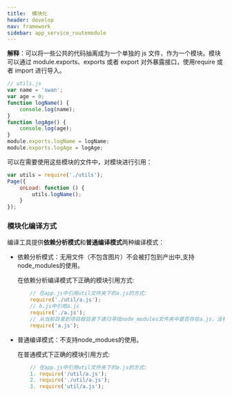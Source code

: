 ```yaml
---
title:  模块化
header: develop
nav: framework
sidebar: app_service_routemodule
---
```

 
**解释**：可以将一些公共的代码抽离成为一个单独的 js 文件，作为一个模块。模块可以通过 module.exports、exports 或者 export 对外暴露接口，使用require 或者 import 进行导入。

```js
// utils.js
var name = 'swan';
var age = 0;
function logName() {
    console.log(name);
}
function logAge() {
    console.log(age);
}
module.exports.logName = logName;
module.exports.logAge = logAge;
```

可以在需要使用这些模块的文件中，对模块进行引用：

```js
var utils = require('./utils');
Page({
    onLoad: function () {
        utils.logName();
    }
});
```

### 模块化编译方式


编译工具提供**依赖分析模式**和**普通编译模式**两种编译模式：

* 依赖分析模式：无用文件（不包含图片）不会被打包到产出中,支持node_modules的使用。

    在依赖分析编译模式下正确的模块引用方式:

    ```js
        // 在app.js中引用util文件夹下的a.js的方式:
        require('./util/a.js');
        // b.js中引用a.js
        require('./a.js');
        // 从当前目录到项目根目录下递归寻找node_modules文件夹中是否存在a.js，没有则报错；
        require('a.js');
    ```

* 普通编译模式：不支持node_modues的使用。

    在普通模式下正确的模块引用方式:
    ```js
        // 在app.js中引用util文件夹下的a.js的方式:
        1. require('/util/a.js');
        2. require('./util/a.js');
        3. require('util/a.js');
    ```


